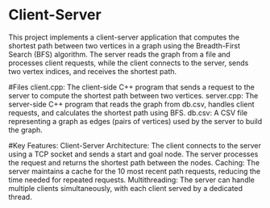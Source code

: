 # Client-Server
This project implements a client-server application that computes the shortest path between two vertices in a graph using the Breadth-First Search (BFS) algorithm. The server reads the graph from a file and processes client requests, while the client connects to the server, sends two vertex indices, and receives the shortest path.

#Files
client.cpp: The client-side C++ program that sends a request to the server to compute the shortest path between two vertices.
server.cpp: The server-side C++ program that reads the graph from db.csv, handles client requests, and calculates the shortest path using BFS.
db.csv: A CSV file representing a graph as edges (pairs of vertices) used by the server to build the graph.

#Key Features:
Client-Server Architecture: The client connects to the server using a TCP socket and sends a start and goal node. The server processes the request and returns the shortest path between the nodes.
Caching: The server maintains a cache for the 10 most recent path requests, reducing the time needed for repeated requests.
Multithreading: The server can handle multiple clients simultaneously, with each client served by a dedicated thread.

